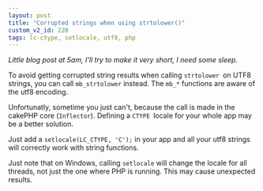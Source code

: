 ```yaml
---
layout: post
title: "Corrupted strings when using strtolower()"
custom_v2_id: 220
tags: lc-ctype, setlocale, utf8, php
---
```


_Little blog post at 5am, I'll try to make it very short, I need some sleep._

To avoid getting corrupted string results when calling `strtolower `on UTF8
strings, you can call `mb_strtolower` instead. The `mb_*` functions are aware
of the utf8 encoding.

Unfortunatly, sometime you just can't, because the call is made in the cakePHP
core (`Inflector`). Defining a `CTYPE `locale for your whole app may be a
better solution.

Just add a `setlocale(LC_CTYPE, 'C');` in your app and all your utf8 strings
will correctly work with string functions.

Just note that on Windows, calling `setlocale` will change the locale for all
threads, not just the one where PHP is running. This may cause unexpected
results.
